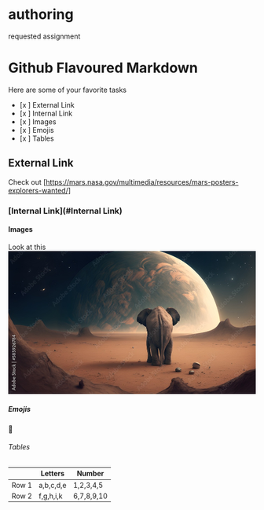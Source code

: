 # authoring
requested assignment

# Github Flavoured Markdown

Here are some of your favorite tasks

- [x ] External Link 
- [x ] Internal Link 
- [x ] Images 
- [x ] Emojis 
- [x ] Tables 



## External Link

Check out [https://mars.nasa.gov/multimedia/resources/mars-posters-explorers-wanted/]

### [Internal Link](#Internal Link)

#### Images

Look at this ![mars elephants are real](elephant_mars.jpg)

##### Emojis

🥵

###### Tables

|        |Letters    |Number      |
|--------|-----------|------------|
|Row 1   |a,b,c,d,e  |1,2,3,4,5   |
|Row 2   |f,g,h,i,k  |6,7,8,9,10  |
